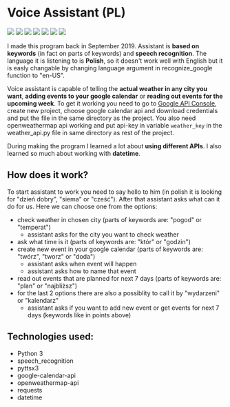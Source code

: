 # Voice Assistant (PL)

<p align="left">
    <img src="https://img.shields.io/github/stars/msarnacki/voice_assistant"/>
    <img src="https://img.shields.io/github/watchers/msarnacki/voice_assistant"/>
    <img src="https://img.shields.io/github/commit-activity/t/msarnacki/voice_assistant"/>
    <img src="https://img.shields.io/github/last-commit/msarnacki/voice_assistant"/>
    <img src="https://img.shields.io/github/issues/msarnacki/voice_assistant"/>
    <img src="https://img.shields.io/github/languages/top/msarnacki/voice_assistant"/>
    <img src="https://img.shields.io/github/repo-size/msarnacki/voice_assistant"/>
</p>

I made this program back in September 2019. Assistant is **based on keywords** (in fact on parts of keywords) and **speech recognition**. 
The language it is listening to is **Polish**, so it doesn't work well with English but it is easly changable by changing language argument in recognize_google function to "en-US".

Voice assistant is capable of telling the **actual weather in any city you want**, **adding events to your google calendar** or **reading out events for the upcoming week**.
To get it working you need to go to [Google API Console](console.developers.google.com), create new project, choose google calendar api and download credentials and put the file in the same directory as the project.
You also need openweathermap api working and put api-key in variable `weather_key` in the weather_api.py file in same directory as rest of the project.

During making the program I learned a lot about **using different APIs**. I also learned so much about working with **datetime**.

## How does it work?
To start assistant to work you need to say hello to him (in polish it is looking for "dzień dobry", "siema" or "cześć").
After that assistant asks what can it do for us. Here we can choose one from the options:
- check weather in chosen city (parts of keywords are: "pogod" or "temperat")
  - assistant asks for the city you want to check weather
- ask what time is it (parts of keywords are: "któr" or "godzin")
- create new event in your google calendar (parts of keywords are: "twórz", "tworz" or "doda")
  - assistant asks when event will happen
  - assistant asks how to name that event
- read out events that are planned for next 7 days (parts of keywords are: "plan" or "najbliższ")
- for the last 2 options there are also a possiblity to call it by "wydarzeni" or "kalendarz"
  - assistant asks if you want to add new event or get events for next 7 days (keywords like in points above)

## Technologies used:
- Python 3
- speech_recognition
- pyttsx3
- google-calendar-api
- openweathermap-api
- requests
- datetime
